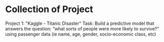 # Collection of Project

Project 1: "Kaggle - Titanic Disaster"
Task: Build a predictive model that answers the question: “what sorts of people were more likely to survive?” using passenger data (ie name, age, gender, socio-economic class, etc)